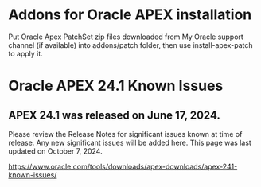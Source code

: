 # Addons for Oracle APEX installation

Put Oracle Apex PatchSet zip files downloaded from My Oracle support channel (if available) into addons/patch folder, then use install-apex-patch to apply it.

# Oracle APEX 24.1 Known Issues

## APEX 24.1 was released on June 17, 2024.

Please review the Release Notes for significant issues known at time of release. Any new significant issues will be added here. This page was last updated on October 7, 2024.

https://www.oracle.com/tools/downloads/apex-downloads/apex-241-known-issues/
